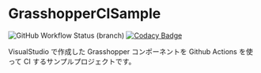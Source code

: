 # GrasshopperCISample

![GitHub Workflow Status (branch)](https://img.shields.io/github/workflow/status/hrntsm/GrasshopperCISample/Build%20Grasshopper%20Plugin/develop)
[![Codacy Badge](https://app.codacy.com/project/badge/Grade/59d80e4b807c42848d15a195dacb413e)](https://www.codacy.com/gh/hrntsm/GrasshopperCISample/dashboard?utm_source=github.com&amp;utm_medium=referral&amp;utm_content=hrntsm/GrasshopperCISample&amp;utm_campaign=Badge_Grade)

VisualStudio で作成した Grasshopper コンポーネントを Github Actions を使って CI するサンプルプロジェクトです。
